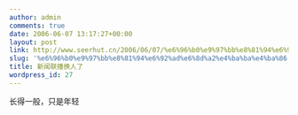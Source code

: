 ```yaml
---
author: admin
comments: true
date: 2006-06-07 13:17:27+00:00
layout: post
link: http://www.seerhut.cn/2006/06/07/%e6%96%b0%e9%97%bb%e8%81%94%e6%92%ad%e6%8d%a2%e4%ba%ba%e4%ba%86/
slug: '%e6%96%b0%e9%97%bb%e8%81%94%e6%92%ad%e6%8d%a2%e4%ba%ba%e4%ba%86'
title: 新闻联播换人了
wordpress_id: 27
---
```


长得一般，只是年轻

